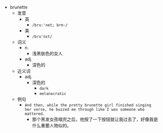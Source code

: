 - brunette
  - 发音
    - 英
      - `/bruː'net; brʊ-/`
    - 美
      - `/bru'nɛt/`
  - 词义
    - n.
      - 浅黑肤色的女人
    - adj.
      - 深色的
  - 近义词
    - adj.
      - 深色的
        - `dark`
        - `melanocratic`
  - 例句
    - `And then, while the pretty brunette girl finished singing her verse, he buzzed me through like I was someone who mattered.`
      - 那个黑发女孩唱完之后，他按了一下按钮就让我过去了，好像我是什么重要人物似的。

